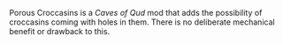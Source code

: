 Porous Croccasins is a *Caves of Qud* mod that adds the possibility of croccasins coming with holes in them. There is no deliberate mechanical benefit or drawback to this.
